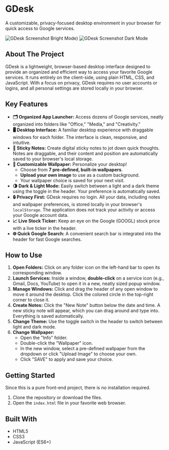 # GDesk

A customizable, privacy-focused desktop environment in your browser for quick access to Google services.

![GDesk Screenshot Bright Mode](https://i.postimg.cc/mDZYxtqV/GDek-Bright-Mode.png)) 
![GDesk Screenshot Dark Mode](https://i.postimg.cc/y8X3V7F4/GDesk-Dark-Mode.png) 

## About The Project

GDesk is a lightweight, browser-based desktop interface designed to provide an organized and efficient way to access your favorite Google services. It runs entirely on the client-side, using plain HTML, CSS, and JavaScript. With a focus on privacy, GDesk requires no user accounts or logins, and all personal settings are stored locally in your browser.

## Key Features

*   **🗂️ Organized App Launcher:** Access dozens of Google services, neatly organized into folders like "Office," "Media," and "Creativity."
*   **🖥️ Desktop Interface:** A familiar desktop experience with draggable windows for each folder. The interface is clean, responsive, and intuitive.
*   **📝 Sticky Notes:** Create digital sticky notes to jot down quick thoughts. Notes are draggable, and their content and position are automatically saved to your browser's local storage.
*   **🎨 Customizable Wallpaper:** Personalize your desktop!
    *   Choose from **7 pre-defined, built-in wallpapers**.
    *   **Upload your own image** to use as a custom background.
    *   Your wallpaper choice is saved for your next visit.
*   **🌗 Dark & Light Mode:** Easily switch between a light and a dark theme using the toggle in the header. Your preference is automatically saved.
*   **🔒 Privacy First:** GDesk requires no login. All your data, including notes and wallpaper preferences, is stored locally in your browser's `localStorage`. The application does not track your activity or access your Google account data.
*   **📈 Live Stock Ticker:** Keep an eye on the Google (GOOGL) stock price with a live ticker in the header.
*   **🌐 Quick Google Search:** A convenient search bar is integrated into the header for fast Google searches.

## How to Use

1.  **Open Folders:** Click on any folder icon on the left-hand bar to open its corresponding window.
2.  **Launch Services:** Inside a window, **double-click** on a service icon (e.g., Gmail, Docs, YouTube) to open it in a new, neatly sized popup window.
3.  **Manage Windows:** Click and drag the header of any open window to move it around the desktop. Click the colored circle in the top-right corner to close it.
4.  **Create Notes:** Click the "New Note" button below the date and time. A new sticky note will appear, which you can drag around and type into. Everything is saved automatically.
5.  **Change Theme:** Use the toggle switch in the header to switch between light and dark mode.
6.  **Change Wallpaper:**
    *   Open the "Info" folder.
    *   Double-click the "Wallpaper" icon.
    *   In the new window, select a pre-defined wallpaper from the dropdown or click "Upload Image" to choose your own.
    *   Click "SAVE" to apply and save your choice.

## Getting Started

Since this is a pure front-end project, there is no installation required.

1.  Clone the repository or download the files.
2.  Open the `index.html` file in your favorite web browser.

## Built With

*   HTML5
*   CSS3
*   JavaScript (ES6+)
